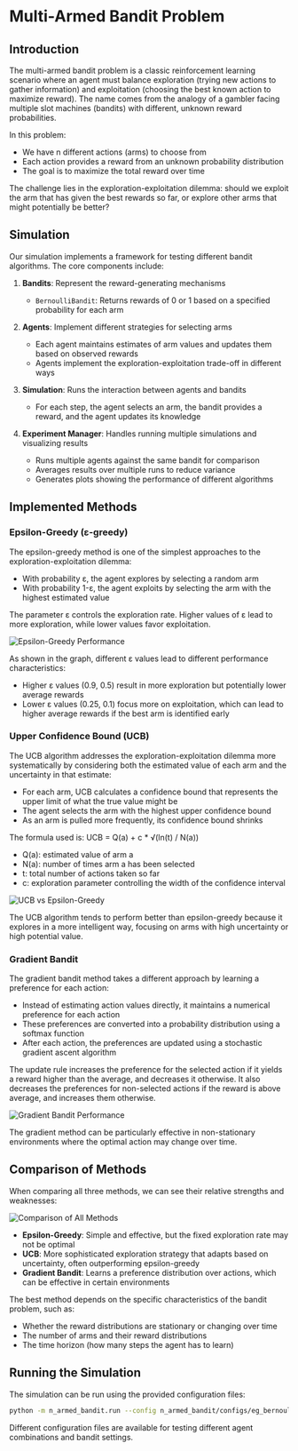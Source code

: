 # Multi-Armed Bandit Problem

## Introduction

The multi-armed bandit problem is a classic reinforcement learning scenario where an agent must balance exploration (trying new actions to gather information) and exploitation (choosing the best known action to maximize reward). The name comes from the analogy of a gambler facing multiple slot machines (bandits) with different, unknown reward probabilities.

In this problem:
- We have n different actions (arms) to choose from
- Each action provides a reward from an unknown probability distribution
- The goal is to maximize the total reward over time

The challenge lies in the exploration-exploitation dilemma: should we exploit the arm that has given the best rewards so far, or explore other arms that might potentially be better?

## Simulation

Our simulation implements a framework for testing different bandit algorithms. The core components include:

1. **Bandits**: Represent the reward-generating mechanisms
   - `BernoulliBandit`: Returns rewards of 0 or 1 based on a specified probability for each arm

2. **Agents**: Implement different strategies for selecting arms
   - Each agent maintains estimates of arm values and updates them based on observed rewards
   - Agents implement the exploration-exploitation trade-off in different ways

3. **Simulation**: Runs the interaction between agents and bandits
   - For each step, the agent selects an arm, the bandit provides a reward, and the agent updates its knowledge

4. **Experiment Manager**: Handles running multiple simulations and visualizing results
   - Runs multiple agents against the same bandit for comparison
   - Averages results over multiple runs to reduce variance
   - Generates plots showing the performance of different algorithms

## Implemented Methods

### Epsilon-Greedy (ε-greedy)

The epsilon-greedy method is one of the simplest approaches to the exploration-exploitation dilemma:

- With probability ε, the agent explores by selecting a random arm
- With probability 1-ε, the agent exploits by selecting the arm with the highest estimated value

The parameter ε controls the exploration rate. Higher values of ε lead to more exploration, while lower values favor exploitation.

![Epsilon-Greedy Performance](n_armed_bandit/results/eg_bernoulli.png)

As shown in the graph, different ε values lead to different performance characteristics:
- Higher ε values (0.9, 0.5) result in more exploration but potentially lower average rewards
- Lower ε values (0.25, 0.1) focus more on exploitation, which can lead to higher average rewards if the best arm is identified early

### Upper Confidence Bound (UCB)

The UCB algorithm addresses the exploration-exploitation dilemma more systematically by considering both the estimated value of each arm and the uncertainty in that estimate:

- For each arm, UCB calculates a confidence bound that represents the upper limit of what the true value might be
- The agent selects the arm with the highest upper confidence bound
- As an arm is pulled more frequently, its confidence bound shrinks

The formula used is: UCB = Q(a) + c * √(ln(t) / N(a))
- Q(a): estimated value of arm a
- N(a): number of times arm a has been selected
- t: total number of actions taken so far
- c: exploration parameter controlling the width of the confidence interval

![UCB vs Epsilon-Greedy](n_armed_bandit/results/eg_vs_ucb_bernoulli.png)

The UCB algorithm tends to perform better than epsilon-greedy because it explores in a more intelligent way, focusing on arms with high uncertainty or high potential value.

### Gradient Bandit

The gradient bandit method takes a different approach by learning a preference for each action:

- Instead of estimating action values directly, it maintains a numerical preference for each action
- These preferences are converted into a probability distribution using a softmax function
- After each action, the preferences are updated using a stochastic gradient ascent algorithm

The update rule increases the preference for the selected action if it yields a reward higher than the average, and decreases it otherwise. It also decreases the preferences for non-selected actions if the reward is above average, and increases them otherwise.

![Gradient Bandit Performance](n_armed_bandit/results/gradient_bernoulli.png)

The gradient method can be particularly effective in non-stationary environments where the optimal action may change over time.

## Comparison of Methods

When comparing all three methods, we can see their relative strengths and weaknesses:

![Comparison of All Methods](n_armed_bandit/results/eg_ucb_gradient_bernoulli.png)

- **Epsilon-Greedy**: Simple and effective, but the fixed exploration rate may not be optimal
- **UCB**: More sophisticated exploration strategy that adapts based on uncertainty, often outperforming epsilon-greedy
- **Gradient Bandit**: Learns a preference distribution over actions, which can be effective in certain environments

The best method depends on the specific characteristics of the bandit problem, such as:
- Whether the reward distributions are stationary or changing over time
- The number of arms and their reward distributions
- The time horizon (how many steps the agent has to learn)

## Running the Simulation

The simulation can be run using the provided configuration files:

```bash
python -m n_armed_bandit.run --config n_armed_bandit/configs/eg_bernoulli.yaml run
```

Different configuration files are available for testing different agent combinations and bandit settings.
